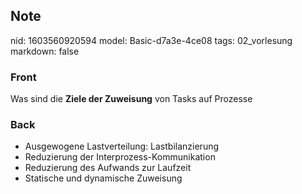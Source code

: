 ## Note
nid: 1603560920594
model: Basic-d7a3e-4ce08
tags: 02_vorlesung
markdown: false

### Front
<p>Was sind die <b>Ziele der Zuweisung</b> von Tasks auf Prozesse

### Back
<ul>
  <li>Ausgewogene Lastverteilung: Lastbilanzierung
  <li>Reduzierung der Interprozess-Kommunikation
  <li>Reduzierung des Aufwands zur Laufzeit
  <li>Statische und dynamische Zuweisung
</ul>
